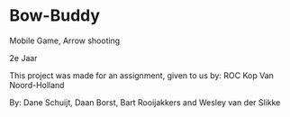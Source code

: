 # Bow-Buddy
Mobile Game, Arrow shooting

2e Jaar

This project was made for an assignment, given to us by: ROC Kop Van Noord-Holland

By: Dane Schuijt, Daan Borst, Bart Rooijakkers and Wesley van der Slikke
